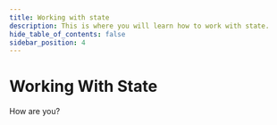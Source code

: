 ```yaml
---
title: Working with state
description: This is where you will learn how to work with state.
hide_table_of_contents: false
sidebar_position: 4
---
```


# Working With State

How are you?
